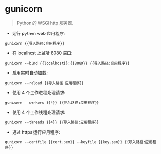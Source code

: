 # gunicorn

> Python 的 WSGI http 服务器.

- 运行 python web 应用程序:

`gunicorn {{导入路径:应用程序}}`

- 在 localhost 上监听 8080 端口:

`gunicorn --bind {{localhost}}:{{8080}} {{导入路径:应用程序}}`

- 启用实时自动加载:

`gunicorn --reload {{导入路径:应用程序}}`

- 使用 4 个工作进程处理请求:

`gunicorn --workers {{4}} {{导入路径:应用程序}}`

- 使用 4 个工作线程处理请求:

`gunicorn --threads {{4}} {{导入路径:应用程序}}`

- 通过 https 运行应用程序:

`gunicorn --certfile {{cert.pem}} --keyfile {{key.pem}} {{导入路径:应用程序}}`
